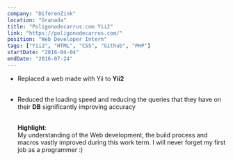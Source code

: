 ```yaml
---
company: "DiferenZink"
location: "Granada"
title: "Poligonodecarrus.com Yii2"
link: "https://poligonodecarrus.com/"
position: "Web Developer Intern"
tags: ["Yii2", "HTML", "CSS", "Github", "PHP"]
startDate: "2016-04-04"
endDate: "2016-07-24"
---
```


- Replaced a web made with Yii to <b>Yii2</b><br/><br/>
- Reduced the loading speed and reducing the queries that they have on their <b>DB</b> significantly improving accuracy<br/><br/>

  <b>Highlight</b>:<br/>
  My understanding of the Web development, the build process and macros vastly improved during this work term. I will never forget my first job as a programmer :)
